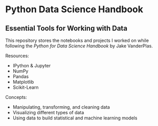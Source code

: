 # Python Data Science Handbook
## Essential Tools for Working with Data

This repository stores the notebooks and projects I worked on while following the <em>Python for Data Science Handbook</em> by Jake VanderPlas. 


Resources:
- IPython & Jupyter
- NumPy
- Pandas
- Matplotlib
- Scikit-Learn

Concepts:
- Manipulating, transforming, and cleaning data
- Visualizing different types of data
- Using data to build statistical and machine learning models